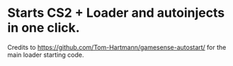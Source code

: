 # Starts CS2 + Loader and autoinjects in one click.

Credits to https://github.com/Tom-Hartmann/gamesense-autostart/ for the main loader starting code.
